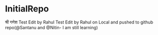 # InitialRepo
श्री  गणेश 
Test Edit by Rahul
Test Edit by Rahul on Local and pushed to github repo(@Santanu and @Nitin- I am still learning)
